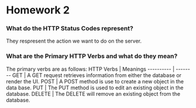 
# Homework 2

### **What do the HTTP Status Codes represent?**

They respresent the action we want to do on the server.

### **What are the Primary HTTP Verbs and what do they mean?**

The primary verbs are as follows:
HTTP Verbs | Meanings
---------- | --------
GET        | A GET request retrieves information from either the database or render the UI.
POST       | A POST method is use to create a new object in the data base.
PUT        | The PUT method is used to edit an existing object in the database.
DELETE     | The DELETE will remove an existing object from the database.
